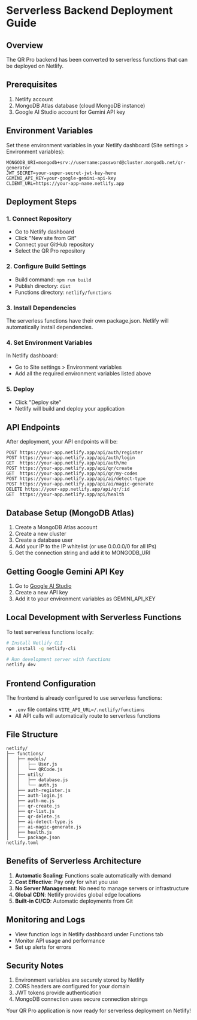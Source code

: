 # Serverless Backend Deployment Guide

## Overview
The QR Pro backend has been converted to serverless functions that can be deployed on Netlify.

## Prerequisites
1. Netlify account
2. MongoDB Atlas database (cloud MongoDB instance)
3. Google AI Studio account for Gemini API key

## Environment Variables
Set these environment variables in your Netlify dashboard (Site settings > Environment variables):

```
MONGODB_URI=mongodb+srv://username:password@cluster.mongodb.net/qr-generator
JWT_SECRET=your-super-secret-jwt-key-here
GEMINI_API_KEY=your-google-gemini-api-key
CLIENT_URL=https://your-app-name.netlify.app
```

## Deployment Steps

### 1. Connect Repository
- Go to Netlify dashboard
- Click "New site from Git"
- Connect your GitHub repository
- Select the QR Pro repository

### 2. Configure Build Settings
- Build command: `npm run build`
- Publish directory: `dist`
- Functions directory: `netlify/functions`

### 3. Install Dependencies
The serverless functions have their own package.json. Netlify will automatically install dependencies.

### 4. Set Environment Variables
In Netlify dashboard:
- Go to Site settings > Environment variables
- Add all the required environment variables listed above

### 5. Deploy
- Click "Deploy site"
- Netlify will build and deploy your application

## API Endpoints
After deployment, your API endpoints will be:

```
POST https://your-app.netlify.app/api/auth/register
POST https://your-app.netlify.app/api/auth/login
GET  https://your-app.netlify.app/api/auth/me
POST https://your-app.netlify.app/api/qr/create
GET  https://your-app.netlify.app/api/qr/my-codes
POST https://your-app.netlify.app/api/ai/detect-type
POST https://your-app.netlify.app/api/ai/magic-generate
DELETE https://your-app.netlify.app/api/qr/:id
GET  https://your-app.netlify.app/api/health
```

## Database Setup (MongoDB Atlas)

1. Create a MongoDB Atlas account
2. Create a new cluster
3. Create a database user
4. Add your IP to the IP whitelist (or use 0.0.0.0/0 for all IPs)
5. Get the connection string and add it to MONGODB_URI

## Getting Google Gemini API Key

1. Go to [Google AI Studio](https://makersuite.google.com/app/apikey)
2. Create a new API key
3. Add it to your environment variables as GEMINI_API_KEY

## Local Development with Serverless Functions

To test serverless functions locally:

```bash
# Install Netlify CLI
npm install -g netlify-cli

# Run development server with functions
netlify dev
```

## Frontend Configuration

The frontend is already configured to use serverless functions:
- `.env` file contains `VITE_API_URL=/.netlify/functions`
- All API calls will automatically route to serverless functions

## File Structure

```
netlify/
├── functions/
│   ├── models/
│   │   ├── User.js
│   │   └── QRCode.js
│   ├── utils/
│   │   ├── database.js
│   │   └── auth.js
│   ├── auth-register.js
│   ├── auth-login.js
│   ├── auth-me.js
│   ├── qr-create.js
│   ├── qr-list.js
│   ├── qr-delete.js
│   ├── ai-detect-type.js
│   ├── ai-magic-generate.js
│   ├── health.js
│   └── package.json
netlify.toml
```

## Benefits of Serverless Architecture

1. **Automatic Scaling**: Functions scale automatically with demand
2. **Cost Effective**: Pay only for what you use
3. **No Server Management**: No need to manage servers or infrastructure
4. **Global CDN**: Netlify provides global edge locations
5. **Built-in CI/CD**: Automatic deployments from Git

## Monitoring and Logs

- View function logs in Netlify dashboard under Functions tab
- Monitor API usage and performance
- Set up alerts for errors

## Security Notes

1. Environment variables are securely stored by Netlify
2. CORS headers are configured for your domain
3. JWT tokens provide authentication
4. MongoDB connection uses secure connection strings

Your QR Pro application is now ready for serverless deployment on Netlify!
